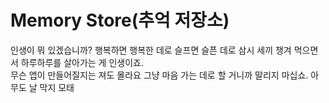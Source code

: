 # Memory Store(추억 저장소)

인생이 뭐 있겠습니까? 행복하면 행복한 데로 슬프면 슬픈 데로 삼시 세끼 챙겨 먹으면서 하루하루를 살아가는 게 인생이죠.<br>
무슨 앱이 만들어질지는 져도 몰라요 그냥 마음 가는 데로 할 거니까 말리지 마십쇼. 아무도 날 막지 모태
